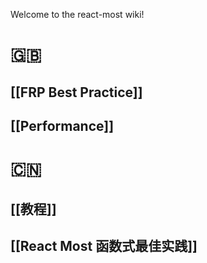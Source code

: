 Welcome to the react-most wiki!
# 🇬🇧 
## [[FRP Best Practice]]

## [[Performance]]

# 🇨🇳 
## [[教程]]
## [[React Most 函数式最佳实践]]
